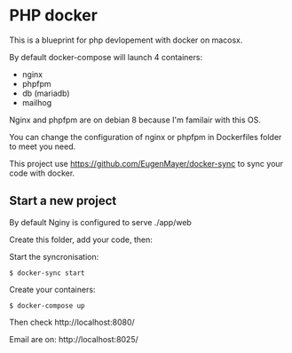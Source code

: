 # PHP docker

This is a blueprint for php devlopement with docker on macosx.

By default docker-compose will launch 4 containers:
 - nginx
 - phpfpm
 - db (mariadb)
 - mailhog

Nginx and phpfpm are on debian 8 because I'm familair with this OS.

You can change the configuration of nginx or phpfpm in Dockerfiles folder to meet you need.

This project use https://github.com/EugenMayer/docker-sync to sync your code with docker.

## Start a new project

By default Nginy is configured to serve ./app/web

Create this folder, add your code, then:

Start the syncronisation:

    $ docker-sync start

Create your containers:

    $ docker-compose up


Then check http://localhost:8080/

Email are on: http://localhost:8025/